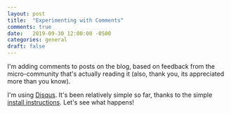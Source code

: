 ```yaml
---
layout: post
title:  "Experimenting with Comments"
comments: true
date:   2019-09-30 12:00:00 -0500
categories: general
draft: false
---
```


I'm adding comments to posts on the blog, based on feedback from the micro-community that's actually reading it (also, thank you, its appreciated more than you know).

I'm using [Disqus](www.disqus.com). It's been relatively simple so far, thanks to the simple [install instructions](https://tarunsachdeva.disqus.com/admin/install/platforms/jekyll/). Let's see what happens!
